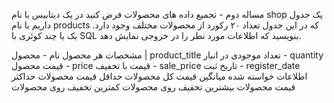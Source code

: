 مساله دوم - تجمیع داده های محصولات
فرض کنید در یک دیتابیس با نام shop یک جدول داریم با نام products که در این جدول تعداد ۲۰ رکورد از محصولات مختلف وجود دارد. یک یا چند کوئری با SQL بنویسید که اطلاعات مورد نظر را در خروجی نمایش دهد.

مشخصات هر محصول
نام - محصول | product_title
تعداد موجودی در انبار - quantity
قیمت محصول - price
قیمت با تخفیف - sale_price
تاریخ ثبت - register_date
اطلاعات خواسته شده
میانگین قیمت کل محصولات
حداقل قیمت محصولات
حداکثر قیمت محصولات
بیشترین تخفیف روی محصولات
کمترین تخفیف روی محصولات